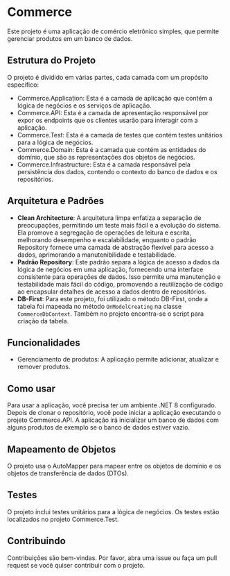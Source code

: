 # Commerce

Este projeto é uma aplicação de comércio eletrônico simples, que permite gerenciar produtos em um banco de dados.

## Estrutura do Projeto

O projeto é dividido em várias partes, cada camada com um propósito específico:

- Commerce.Application: Esta é a camada de aplicação que contém a lógica de negócios e os serviços de aplicação.
- Commerce.API: Esta é a camada de apresentação responsável por expor os endpoints que os clientes usarão para interagir com a aplicação.
- Commerce.Test: Esta é a camada de testes que contém testes unitários para a lógica de negócios.
- Commerce.Domain: Esta é a camada que contém as entidades do domínio, que são as representações dos objetos de negócios.
- Commerce.Infrastructure: Esta é a camada responsável pela persistência dos dados, contendo o contexto do banco de dados e os repositórios.

## Arquitetura e Padrões

- **Clean Architecture**: A arquitetura limpa enfatiza a separação de preocupações, permitindo um teste mais fácil e a evolução do sistema. Ela promove a segregação de operações de leitura e escrita, melhorando desempenho e escalabilidade, enquanto o padrão Repository fornece uma camada de abstração flexível para acesso a dados, aprimorando a manutenibilidade e testabilidade.
- **Padrão Repository**: Este padrão separa a lógica de acesso a dados da lógica de negócios em uma aplicação, fornecendo uma interface consistente para operações de dados. Isso permite uma manutenção e testabilidade mais fácil do código, promovendo a reutilização de código ao encapsular detalhes de acesso a dados dentro de repositórios.
- **DB-First**: Para este projeto, foi utilizado o método DB-First, onde a tabela foi mapeada no método `OnModelCreating` na classe `CommerceDbContext`. Também no projeto encontra-se o script para criação da tabela.
  
## Funcionalidades

- Gerenciamento de produtos: A aplicação permite adicionar, atualizar e remover produtos.

## Como usar

Para usar a aplicação, você precisa ter um ambiente .NET 8 configurado. Depois de clonar o repositório, você pode iniciar a aplicação executando o projeto Commerce.API. A aplicação irá inicializar um banco de dados com alguns produtos de exemplo se o banco de dados estiver vazio.

## Mapeamento de Objetos

O projeto usa o AutoMapper para mapear entre os objetos de domínio e os objetos de transferência de dados (DTOs).

## Testes

O projeto inclui testes unitários para a lógica de negócios. Os testes estão localizados no projeto Commerce.Test.

## Contribuindo

Contribuições são bem-vindas. Por favor, abra uma issue ou faça um pull request se você quiser contribuir com o projeto.

